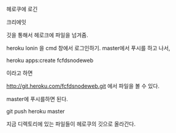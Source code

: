 헤로쿠에 로긴

크리에잇

깃을 통해서 헤로크에 파일을 넘겨줌.

heroku lonin 을 cmd 창에서 로그인하기.
master에서 푸시를 하고 나서,

heroku apps:create fcfdsnodeweb

이라고 하면

http://git.heroku.com/fcfdsnodeweb.git 에서 파일을 볼 수 있다.

master에 푸시를하면 된다.

git push heroku master

지금 디렉토리에 있는 파일들이 헤로쿠의 깃으로 올라간다.
